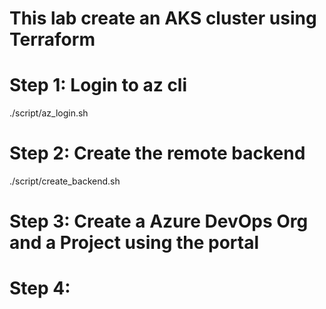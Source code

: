 # This lab create an AKS cluster using Terraform

# Step 1: Login to az cli
./script/az_login.sh

# Step 2: Create the remote backend
./script/create_backend.sh

# Step 3: Create a Azure DevOps Org and a Project using the portal

# Step 4: 
